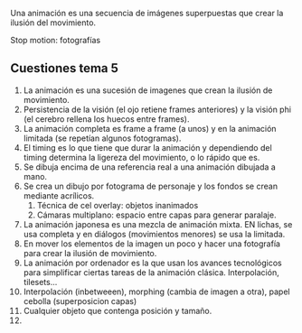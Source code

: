 Una animación es una secuencia de imágenes superpuestas que crear la ilusión del movimiento.

Stop motion: fotografías


## Cuestiones tema 5

1. La animación es una sucesión de imagenes que crean la ilusión de movimiento. 
2. Persistencia de la visión (el ojo retiene frames anteriores) y la visión phi (el cerebro rellena los huecos entre frames).
3. La animación completa es frame a frame (a unos) y en la animación limitada (se repetían algunos fotogramas). 
4. El timing es lo que tiene que durar la animación y dependiendo del timing determina la ligereza del movimiento, o lo rápido que es. 
5. Se dibuja encima de una referencia real a una animación dibujada a mano. 
6. Se crea un dibujo por fotograma de personaje y los fondos se crean mediante acrílicos. 
	1. Técnica de cel overlay: objetos inanimados
	2. Cámaras multiplano: espacio entre capas para generar paralaje. 
7. La animación japonesa es una mezcla de animación mixta. EN lichas, se usa completa y en diálogos (movimientos menores) se usa la limitada. 
8. En mover los elementos de la imagen un poco y hacer una fotografía para crear la ilusión de movimiento. 
9. La animación por ordenador es la que usan los avances tecnológicos para simplificar ciertas tareas de la animación clásica. Interpolación, tilesets...
10. Interpolación (inbetweeen), morphing (cambia de imagen a otra), papel cebolla (superposicion capas)
11. Cualquier objeto que contenga posición y tamaño. 
12. 
